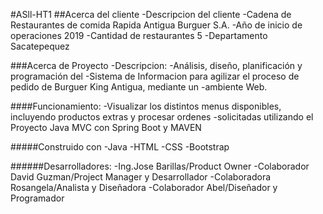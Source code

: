 #ASll-HT1
##Acerca del cliente
-Descripcion del cliente
-Cadena de Restaurantes de comida Rapida Antigua Burguer S.A.
-Año de inicio de operaciones 2019
-Cantidad de restaurantes 5
-Departamento Sacatepequez

###Acerca de Proyecto
-Descripcion:
-Análisis, diseño, planificación y programación del
-Sistema de Informacion para agilizar el proceso de pedido de Burguer King Antigua, mediante un -ambiente Web.

####Funcionamiento:
-Visualizar los distintos menus disponibles, incluyendo productos extras y procesar ordenes -solicitadas utilizando el Proyecto Java MVC con Spring Boot y MAVEN

#####Construido con
-Java
-HTML
-CSS
-Bootstrap

######Desarrolladores:
-Ing.Jose Barillas/Product Owner
-Colaborador David Guzman/Project Manager y Desarrollador
-Colaboradora Rosangela/Analista y Diseñadora
-Colaborador Abel/Diseñador y Programador